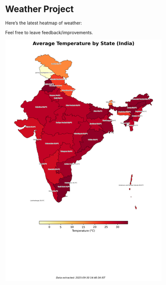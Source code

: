 # Weather Project

Here’s the latest heatmap of weather:

Feel free to leave feedback/improvements.

![India Heatmap](docs/assets/india_heatmap.png?v=DB9E8D)
